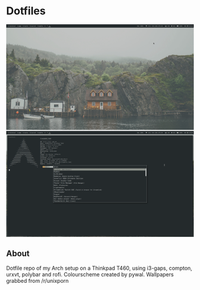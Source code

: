 # Dotfiles

![screenshot](https://github.com/Fredddi43/.dotfiles/blob/master/Documents/Assets/screenshot.png)
![screenshot2](https://github.com/Fredddi43/.dotfiles/blob/master/Documents/Assets/screenshot2.png)

About
-------------------------------
Dotfile repo of my Arch setup on a Thinkpad T460, using i3-gaps, compton, urxvt, polybar and rofi.
Colourscheme created by pywal. Wallpapers grabbed from /r/unixporn
